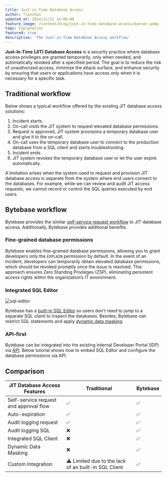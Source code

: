```yaml
---
title: Just-in-Time Database Access
author: Tianzhou
updated_at: 2024/11/21 14:00:00
feature_image: /content/blog/just-in-time-database-access/banner.webp
tags: Explanation
featured: true
description: 'The Just-in-Time Database Access workflow'
---
```


**Just-In-Time (JIT) Database Access** is a security practice where database access privileges are granted temporarily, only when needed, and automatically revoked after a specified period. The goal is to reduce the risk of unauthorized access, minimize the attack surface, and enhance security by ensuring that users or applications have access only when it is necessary for a specific task.

## Traditional workflow

Below shows a typical workflow offered by the existing JIT database access solutions:

1. Incident starts.
1. On-call visits the JIT system to request elevated database permissions.
1. Request is approved, JIT system provisions a temporary database user and give it to the on-call.
1. On-call uses the temporary database user to connect to the production database from a SQL client and starts
   troubleshooting.
1. Incident ends.
1. JIT system revokes the temporary database user or let the user expire automatically.

A limitation arises when the system used to request and provision JIT database access is separate from the system where end users connect to the databases. For example, while we can review and audit JIT access requests, we cannot record or control the SQL queries executed by end users.

## Bytebase workflow

Bytebase provides the similar [self-service request workflow](/docs/security/database-permission/query/#request-project-querier-role) to JIT database access. Additionally, Bytebase provides additional benefits.

### Fine-grained database permissions

<IncludeBlock url="/docs/share/database-permission-table"></IncludeBlock>

Bytebase enables fine-grained database permissions, allowing you to grant developers only the `EXPLAIN` permission by default. In the event of an incident, developers can temporarily obtain elevated database permissions, which should be revoked promptly once the issue is resolved. This approach ensures Zero Standing Privileges (ZSP), eliminating persistent access rights within the organization’s IT environment.

### Integrated SQL Editor

![sql-editor](/images/sql-editor.webp)

Bytebase has a [built-in SQL Editor](/docs/sql-editor/overview/) so users don't need to jump to a separate SQL client to inspect the databases. Besides, Bytebase can restrict SQL statements and apply [dynamic data masking](/docs/security/data-masking/overview/).

### API-first

Bytebase can be integrated into the existing Internal Developer Portal (IDP) via [API](/docs/api/overview/). Below tutorial
shows how to embed SQL Editor and configure the database permissions via API.

<TutorialBlock url="/docs/tutorials/embed-sql-editor/" title="Embed SQL Editor in Your Internal Web Portal" />

## Comparison

| JIT Database Access Features           | Traditional                                          | Bytebase |
| -------------------------------------- | ---------------------------------------------------- | -------- |
| Self-service request and approval flow | ✅                                                   | ✅       |
| Auto-expiration                        | ✅                                                   | ✅       |
| Audit logging request                  | ✅                                                   | ✅       |
| Audit logging SQL                      | ❌                                                   | ✅       |
| Integrated SQL Client                  | ❌                                                   | ✅       |
| Dynamic Data Masking                   | ❌                                                   | ✅       |
| Custom Integration                     | ⚠️ Limited due to the lack of an built-in SQL Client | ✅       |

